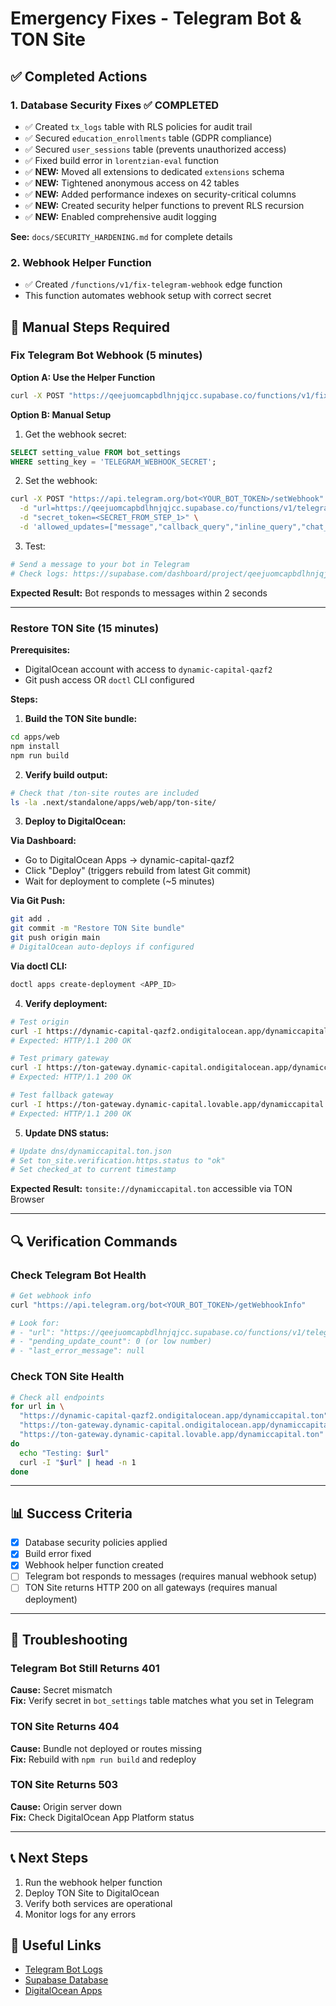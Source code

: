 # Emergency Fixes - Telegram Bot & TON Site

## ✅ Completed Actions

### 1. Database Security Fixes ✅ COMPLETED

- ✅ Created `tx_logs` table with RLS policies for audit trail
- ✅ Secured `education_enrollments` table (GDPR compliance)
- ✅ Secured `user_sessions` table (prevents unauthorized access)
- ✅ Fixed build error in `lorentzian-eval` function
- ✅ **NEW:** Moved all extensions to dedicated `extensions` schema
- ✅ **NEW:** Tightened anonymous access on 42 tables
- ✅ **NEW:** Added performance indexes on security-critical columns
- ✅ **NEW:** Created security helper functions to prevent RLS recursion
- ✅ **NEW:** Enabled comprehensive audit logging

**See:** `docs/SECURITY_HARDENING.md` for complete details

### 2. Webhook Helper Function

- ✅ Created `/functions/v1/fix-telegram-webhook` edge function
- This function automates webhook setup with correct secret

## 🔧 Manual Steps Required

### Fix Telegram Bot Webhook (5 minutes)

**Option A: Use the Helper Function**

```bash
curl -X POST "https://qeejuomcapbdlhnjqjcc.supabase.co/functions/v1/fix-telegram-webhook"
```

**Option B: Manual Setup**

1. Get the webhook secret:

```sql
SELECT setting_value FROM bot_settings 
WHERE setting_key = 'TELEGRAM_WEBHOOK_SECRET';
```

2. Set the webhook:

```bash
curl -X POST "https://api.telegram.org/bot<YOUR_BOT_TOKEN>/setWebhook" \
  -d "url=https://qeejuomcapbdlhnjqjcc.supabase.co/functions/v1/telegram-bot" \
  -d "secret_token=<SECRET_FROM_STEP_1>" \
  -d 'allowed_updates=["message","callback_query","inline_query","chat_member","my_chat_member"]'
```

3. Test:

```bash
# Send a message to your bot in Telegram
# Check logs: https://supabase.com/dashboard/project/qeejuomcapbdlhnjqjcc/functions/telegram-bot/logs
```

**Expected Result:** Bot responds to messages within 2 seconds

---

### Restore TON Site (15 minutes)

**Prerequisites:**

- DigitalOcean account with access to `dynamic-capital-qazf2`
- Git push access OR `doctl` CLI configured

**Steps:**

1. **Build the TON Site bundle:**

```bash
cd apps/web
npm install
npm run build
```

2. **Verify build output:**

```bash
# Check that /ton-site routes are included
ls -la .next/standalone/apps/web/app/ton-site/
```

3. **Deploy to DigitalOcean:**

**Via Dashboard:**

- Go to DigitalOcean Apps → dynamic-capital-qazf2
- Click "Deploy" (triggers rebuild from latest Git commit)
- Wait for deployment to complete (~5 minutes)

**Via Git Push:**

```bash
git add .
git commit -m "Restore TON Site bundle"
git push origin main
# DigitalOcean auto-deploys if configured
```

**Via doctl CLI:**

```bash
doctl apps create-deployment <APP_ID>
```

4. **Verify deployment:**

```bash
# Test origin
curl -I https://dynamic-capital-qazf2.ondigitalocean.app/dynamiccapital.ton
# Expected: HTTP/1.1 200 OK

# Test primary gateway
curl -I https://ton-gateway.dynamic-capital.ondigitalocean.app/dynamiccapital.ton
# Expected: HTTP/1.1 200 OK

# Test fallback gateway
curl -I https://ton-gateway.dynamic-capital.lovable.app/dynamiccapital.ton
# Expected: HTTP/1.1 200 OK
```

5. **Update DNS status:**

```bash
# Update dns/dynamiccapital.ton.json
# Set ton_site.verification.https.status to "ok"
# Set checked_at to current timestamp
```

**Expected Result:** `tonsite://dynamiccapital.ton` accessible via TON Browser

---

## 🔍 Verification Commands

### Check Telegram Bot Health

```bash
# Get webhook info
curl "https://api.telegram.org/bot<YOUR_BOT_TOKEN>/getWebhookInfo"

# Look for:
# - "url": "https://qeejuomcapbdlhnjqjcc.supabase.co/functions/v1/telegram-bot"
# - "pending_update_count": 0 (or low number)
# - "last_error_message": null
```

### Check TON Site Health

```bash
# Check all endpoints
for url in \
  "https://dynamic-capital-qazf2.ondigitalocean.app/dynamiccapital.ton" \
  "https://ton-gateway.dynamic-capital.ondigitalocean.app/dynamiccapital.ton" \
  "https://ton-gateway.dynamic-capital.lovable.app/dynamiccapital.ton"
do
  echo "Testing: $url"
  curl -I "$url" | head -n 1
done
```

---

## 📊 Success Criteria

- [x] Database security policies applied
- [x] Build error fixed
- [x] Webhook helper function created
- [ ] Telegram bot responds to messages (requires manual webhook setup)
- [ ] TON Site returns HTTP 200 on all gateways (requires manual deployment)

---

## 🚨 Troubleshooting

### Telegram Bot Still Returns 401

**Cause:** Secret mismatch\
**Fix:** Verify secret in `bot_settings` table matches what you set in Telegram

### TON Site Returns 404

**Cause:** Bundle not deployed or routes missing\
**Fix:** Rebuild with `npm run build` and redeploy

### TON Site Returns 503

**Cause:** Origin server down\
**Fix:** Check DigitalOcean App Platform status

---

## 📞 Next Steps

1. Run the webhook helper function
2. Deploy TON Site to DigitalOcean
3. Verify both services are operational
4. Monitor logs for any errors

## 🔗 Useful Links

- [Telegram Bot Logs](https://supabase.com/dashboard/project/qeejuomcapbdlhnjqjcc/functions/telegram-bot/logs)
- [Supabase Database](https://supabase.com/dashboard/project/qeejuomcapbdlhnjqjcc/editor)
- [DigitalOcean Apps](https://cloud.digitalocean.com/apps)
